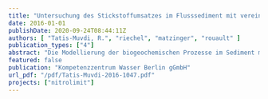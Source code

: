 ```yaml
---
title: "Untersuchung des Stickstoffumsatzes im Flusssediment mit vereinfachten Modellansätzen. NITROLIMIT 2, Gemeinsamer Ergebnisbericht, Kapitel 2.3.2"
date: 2016-01-01
publishDate: 2020-09-24T08:44:11Z
authors: [ "Tatis-Muvdi, R.", "riechel", "matzinger", "rouault" ]
publication_types: ["4"]
abstract: "Die Modellierung der biogeochemischen Prozesse im Sediment mittels QSim (2.3.1) sollte durch den Aufbau eines vereinfachten, prozessbasierten Modellansatzes optimiert werden. Konkret sollte die Weiterentwicklung des Sedimentmoduls SEDFLUX des Gewässergütemodells QSim unterstützt werden, indem die Abbildung des Stickstoffumsatzes im Sediment unter verschiedenen Intensitäten vertikaler Advektion untersucht wird. Diese Arbeiten stellen eine konzeptuelle Prüfung („proof-ofconcept“) der im Kapitel 2.3.1 abgeleiteten Hypothesen zum Austausch zwischen Wasser und Sediment dar, sowie ihrer Effekte auf den Stoffumsatz in diesem Kompartiment. Die Modellergebnisse werden mit Hilfe von Vertikalprofilmessungen plausibilisiert. Die Nutzung vereinfachter Modellansätze ermöglicht die Untersuchung einzelner Prozesse sowie eine schnelle Anwendung auf verschiedene Gewässer. Als Simulationsumgebung wird das frei verfügbare Softwarepaket R-ecosim genutzt (Reichert 2014)."
featured: false
publication: "Kompetenzzentrum Wasser Berlin gGmbH"
url_pdf: "/pdf/Tatis-Muvdi-2016-1047.pdf"
projects: ["nitrolimit"]
---
```


